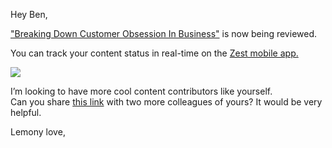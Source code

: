 Hey Ben,

["Breaking Down Customer Obsession In Business"](https://fourweekmba.com/customer-obsession/?utm_source=zest.is&utm_medium=referral&utm_campaign=content-boost) is now being reviewed.

You can track your content status in real-time on the [Zest mobile
app.](https://links.zest.is/contribute)

![](https://zest-app.s3-eu-west-1.amazonaws.com/assets.notifications/suggestions-email/suggestion.new/new_contribute_200.gif)

I’m looking to have more cool content contributors like yourself. \
Can you share [this
link](https://zest.is/contribute-content?utm_source%3Demail%26utm_medium%3Dnew-contribution)
with two more colleagues of yours? It would be very helpful.

Lemony love,
